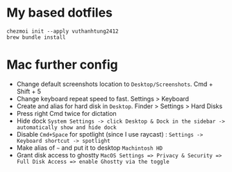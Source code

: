 # My based dotfiles

```
chezmoi init --apply vuthanhtung2412
brew bundle install
```
# Mac further config

+ Change default screenshots location to `Desktop/Screenshots`. Cmd + Shift + 5
+ Change keyboard repeat speed to fast. Settings > Keyboard
+ Create and alias for hard disk in `Desktop`. Finder > Settings > Hard Disks
+ Press right Cmd twice for dictation
+ Hide dock `System Settings -> click Desktop & Dock in the sidebar -> automatically show and hide dock`
+ Disable `Cmd+Space` for spotlight (since I use raycast) : `Settings -> Keyboard shortcut -> spotlight`
+ Make alias of `~` and put it to desktop `Machintosh HD`
+ Grant disk access to ghostty `MacOS Settings => Privacy & Security => Full Disk Access => enable Ghostty via the toggle`

